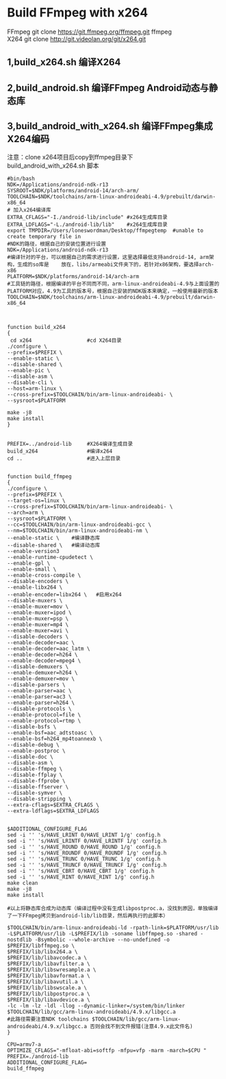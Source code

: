 <h1>Build FFmpeg with x264</h1>


FFmpeg    git clone https://git.ffmpeg.org/ffmpeg.git ffmpeg <br/>
X264      git clone http://git.videolan.org/git/x264.git



<h2>1,build_x264.sh  编译X264 <br/></h2>
<h2>2,build_android.sh 编译FFmpeg Android动态与静态库 <br/></h2>
<h2>3,build_android_with_x264.sh  编译FFmpeg集成X264编码 <br/></h2>


注意：clone x264项目后copy到ffmpeg目录下 <br/>
build_android_with_x264.sh 脚本

    #bin/bash 
    NDK=/Applications/android-ndk-r13 
    SYSROOT=$NDK/platforms/android-14/arch-arm/  
    TOOLCHAIN=$NDK/toolchains/arm-linux-androideabi-4.9/prebuilt/darwin-x86_64 
    # 加入x264编译库
    EXTRA_CFLAGS="-I./android-lib/include" #x264生成库目录
    EXTRA_LDFLAGS="-L./android-lib/lib"    #x264生成库目录
    export TMPDIR=/Users/loneswordman/Desktop/ffmpegtemp  #unable to create temporary file in
    #NDK的路径，根据自己的安装位置进行设置
    NDK=/Applications/android-ndk-r13 
    #编译针对的平台，可以根据自己的需求进行设置，这里选择最低支持android-14, arm架构，生成的so库是    放在，libs/armeabi文件夹下的，若针对x86架构，要选择arch-x86
    PLATFORM=$NDK/platforms/android-14/arch-arm
    #工具链的路径，根据编译的平台不同而不同，arm-linux-androideabi-4.9与上面设置的PLATFORM对应，4.9为工具的版本号，根据自己安装的NDK版本来确定，一般使用最新的版本
    TOOLCHAIN=$NDK/toolchains/arm-linux-androideabi-4.9/prebuilt/darwin-x86_64



    function build_x264
    {
     cd x264                  #cd X264目录
	./configure \
    --prefix=$PREFIX \
    --enable-static \
    --disable-shared \
    --enable-pic \
    --disable-asm \
    --disable-cli \
    --host=arm-linux \
    --cross-prefix=$TOOLCHAIN/bin/arm-linux-androideabi- \
    --sysroot=$PLATFORM
    
    make -j8
	make install
    }


    PREFIX=../android-lib     #X264编译生成目录
    build_x264                #编译x264
    cd ..                     #进入上层目录


    function build_ffmpeg
    {
    ./configure \
    --prefix=$PREFIX \
    --target-os=linux \
    --cross-prefix=$TOOLCHAIN/bin/arm-linux-androideabi- \
    --arch=arm \
    --sysroot=$PLATFORM \
    --cc=$TOOLCHAIN/bin/arm-linux-androideabi-gcc \
    --nm=$TOOLCHAIN/bin/arm-linux-androideabi-nm \
    --enable-static \    #编译静态库
    --disable-shared \   #编译动态库
    --enable-version3
    --enable-runtime-cpudetect \
    --enable-gpl \
    --enable-small \
    --enable-cross-compile \
    --disable-encoders \
    --enable-libx264 \       
    --enable-encoder=libx264 \   #启用x264
    --disable-muxers \
    --enable-muxer=mov \
    --enable-muxer=ipod \
    --enable-muxer=psp \
    --enable-muxer=mp4 \
    --enable-muxer=avi \
    --disable-decoders \
    --enable-decoder=aac \
    --enable-decoder=aac_latm \
    --enable-decoder=h264 \
    --enable-decoder=mpeg4 \
    --disable-demuxers \
    --enable-demuxer=h264 \
    --enable-demuxer=mov \
    --disable-parsers \
    --enable-parser=aac \
    --enable-parser=ac3 \
    --enable-parser=h264 \
    --disable-protocols \
    --enable-protocol=file \
    --enable-protocol=rtmp \
    --disable-bsfs \
    --enable-bsf=aac_adtstoasc \
    --enable-bsf=h264_mp4toannexb \
    --disable-debug \
    --enable-postproc \
    --disable-doc \
    --disable-asm \
    --disable-ffmpeg \
    --disable-ffplay \
    --disable-ffprobe \
    --disable-ffserver \
    --disable-symver \
    --disable-stripping \
    --extra-cflags=$EXTRA_CFLAGS \
    --extra-ldflags=$EXTRA_LDFLAGS


    $ADDITIONAL_CONFIGURE_FLAG
    sed -i '' 's/HAVE_LRINT 0/HAVE_LRINT 1/g' config.h
    sed -i '' 's/HAVE_LRINTF 0/HAVE_LRINTF 1/g' config.h
    sed -i '' 's/HAVE_ROUND 0/HAVE_ROUND 1/g' config.h
    sed -i '' 's/HAVE_ROUNDF 0/HAVE_ROUNDF 1/g' config.h
    sed -i '' 's/HAVE_TRUNC 0/HAVE_TRUNC 1/g' config.h
    sed -i '' 's/HAVE_TRUNCF 0/HAVE_TRUNCF 1/g' config.h
    sed -i '' 's/HAVE_CBRT 0/HAVE_CBRT 1/g' config.h
    sed -i '' 's/HAVE_RINT 0/HAVE_RINT 1/g' config.h
    make clean
    make -j8
    make install
	
	#以上将静态库合成为动态库（编译过程中没有生成libpostproc.a，没找到原因，单独编译了一下FFmpeg拷贝到android-lib/lib目录，然后再执行的此脚本）
	
    $TOOLCHAIN/bin/arm-linux-androideabi-ld -rpath-link=$PLATFORM/usr/lib -L$PLATFORM/usr/lib -L$PREFIX/lib -soname libffmpeg.so -shared -nostdlib -Bsymbolic --whole-archive --no-undefined -o $PREFIX/libffmpeg.so \
    $PREFIX/lib/libx264.a \
    $PREFIX/lib/libavcodec.a \
    $PREFIX/lib/libavfilter.a \
    $PREFIX/lib/libswresample.a \
    $PREFIX/lib/libavformat.a \
    $PREFIX/lib/libavutil.a \
    $PREFIX/lib/libswscale.a \
    $PREFIX/lib/libpostproc.a \
    $PREFIX/lib/libavdevice.a \
    -lc -lm -lz -ldl -llog --dynamic-linker=/system/bin/linker $TOOLCHAIN/lib/gcc/arm-linux-androideabi/4.9.x/libgcc.a  
    #此路径需要注意NDK toolchains $TOOLCHAIN/lib/gcc/arm-linux-androideabi/4.9.x/libgcc.a 否则会找不到文件报错(注意4.9.x此文件名)
    }

    CPU=armv7-a
    OPTIMIZE_CFLAGS="-mfloat-abi=softfp -mfpu=vfp -marm -march=$CPU "
    PREFIX=./android-lib   
    ADDITIONAL_CONFIGURE_FLAG=
    build_ffmpeg
    
    
    


